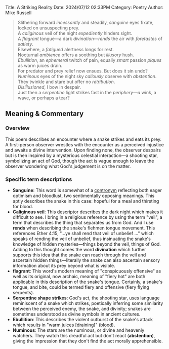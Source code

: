 Title: A Striking Reality
Date: 2024/07/12 02:33PM
Category: Poetry
Author: Mike Russell

> Slithering forward _incessantly_ and steadily, _sanguine_ eyes fixate, locked on unsuspecting prey. <br>A _caliginous_ veil of the night _expediently_ hinders sight. <br>A _flagrant_ tongue—a dark _divination—rends_ the air with _foretastes_ of _satiety_.<br>
> Elsewhere, a _fatigued_ alertness longs for rest. <br>Nocturnal _ambience_ offers a soothing but _illusory_ hush.<br>
> _Ebullition_, an _ephemeral_ twitch of pain, equally _smart_ passion _piques_ as warm juices drain. <br>For predator and prey relief now ensues. But does it sin undo?<br>
> _Numinous_ eyes of the night sky _callously_ observe with _abstention_. <br>They twinkle and stare but offer no _retribution_.<br> _Disillusioned_, I bow in despair.<br>
> Just then a _serpentine_ light strikes fast in the _periphery—a_ wink, a wave, or perhaps a tear?

## Meaning & Commentary

### Overview

This poem describes an encounter where a snake strikes and eats its prey. A first-person observer wrestles with the encounter as a perceived injustice and awaits a divine intervention. Upon finding none, the observer despairs but is then inspired by a mysterious celestial interaction—a shooting star, symbolizing an act of God, though the act is vague enough to leave the observer wondering what God's judgement is on the matter.

### Specific term descriptions

- **Sanguine**: This word is somewhat of a [contronym](https://www.merriam-webster.com/dictionary/contranym) reflecting both eager optimism and bloodlust, two sentimentally opposing meanings. This aptly describes the snake in this case: hopeful for a meal and thirsting for blood.
- **Caliginous veil**: This descriptor describes the dark night which makes it difficult to see. I bring in a religious reference by using the term "veil", a term that describes the thing that separates us from God. And I use **rends** when describing the snake's flehmen tongue movement. This references Ether 4:15, "...ye shall rend that veil of unbelief ..." which speaks of rending the veil of unbelief, thus insinuating the snake's knowledge of hidden mysteries—things beyond the veil, things of God. Adding to this thought comes the word **divination** which further supports this idea that the snake can reach through the veil and ascertain hidden things—literally the snake can also ascertain sensory information about its prey beyond what is visible.
- **flagrant**: This word's modern meaning of "conspicuously offensive" as well as its original, now archaic, meaning of "fiery hot" are both applicable in this description of the snake's tongue. Certainly, a snake's tongue, and bite, could be termed fiery and offensive (fiery flying serpents).
- **Serpentine shape strikes**: God's act, the shooting star, uses language reminiscent of a snake which strikes, poetically inferring some similarity between the perceived enemy, the snake, and divinity; snakes are sometimes understood as divine symbols in ancient cultures.
- **Ebullition**: This describes the violent outburst of the snake's attack which results in "warm juices \[draining\]" (blood).
- **Numinous**: The stars are the numinous, or divine and heavenly watchers. They watch this dreadful act but don't react (**abstention**), giving the impression that they don't find the act morally apprehensible.
